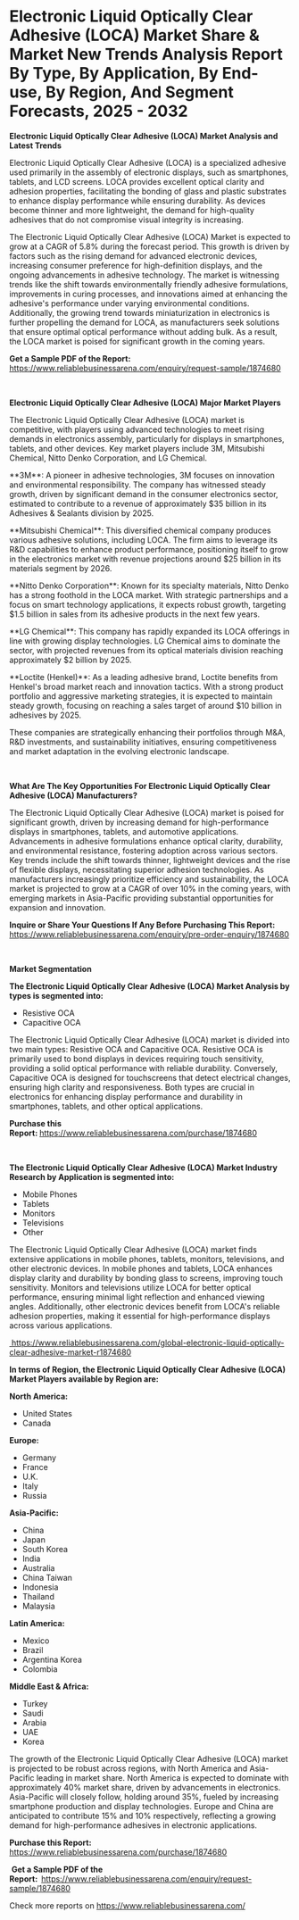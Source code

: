 <p><h1>Electronic Liquid Optically Clear Adhesive (LOCA) Market Share & Market New Trends Analysis Report By Type, By Application, By End-use, By Region, And Segment Forecasts, 2025 - 2032</h1></p><p><strong>Electronic Liquid Optically Clear Adhesive (LOCA) Market Analysis and Latest Trends</strong></p>
<p><p>Electronic Liquid Optically Clear Adhesive (LOCA) is a specialized adhesive used primarily in the assembly of electronic displays, such as smartphones, tablets, and LCD screens. LOCA provides excellent optical clarity and adhesion properties, facilitating the bonding of glass and plastic substrates to enhance display performance while ensuring durability. As devices become thinner and more lightweight, the demand for high-quality adhesives that do not compromise visual integrity is increasing.</p><p>The Electronic Liquid Optically Clear Adhesive (LOCA) Market is expected to grow at a CAGR of 5.8% during the forecast period. This growth is driven by factors such as the rising demand for advanced electronic devices, increasing consumer preference for high-definition displays, and the ongoing advancements in adhesive technology. The market is witnessing trends like the shift towards environmentally friendly adhesive formulations, improvements in curing processes, and innovations aimed at enhancing the adhesive's performance under varying environmental conditions. Additionally, the growing trend towards miniaturization in electronics is further propelling the demand for LOCA, as manufacturers seek solutions that ensure optimal optical performance without adding bulk. As a result, the LOCA market is poised for significant growth in the coming years.</p></p>
<p><strong>Get a Sample PDF of the Report:&nbsp;</strong> <a href="https://www.reliablebusinessarena.com/enquiry/request-sample/1874680?utm_campaign=1891&utm_medium=2&utm_source=Github&utm_content=ia&utm_term=04022025&utm_id=electronic-liquid-optically-clear-adhesive-loca">https://www.reliablebusinessarena.com/enquiry/request-sample/1874680</a></p>
<p>&nbsp;</p>
<p><strong>Electronic Liquid Optically Clear Adhesive (LOCA) Major Market Players</strong></p>
<p><p>The Electronic Liquid Optically Clear Adhesive (LOCA) market is competitive, with players using advanced technologies to meet rising demands in electronics assembly, particularly for displays in smartphones, tablets, and other devices. Key market players include 3M, Mitsubishi Chemical, Nitto Denko Corporation, and LG Chemical.</p><p>**3M**: A pioneer in adhesive technologies, 3M focuses on innovation and environmental responsibility. The company has witnessed steady growth, driven by significant demand in the consumer electronics sector, estimated to contribute to a revenue of approximately $35 billion in its Adhesives & Sealants division by 2025.</p><p>**Mitsubishi Chemical**: This diversified chemical company produces various adhesive solutions, including LOCA. The firm aims to leverage its R&D capabilities to enhance product performance, positioning itself to grow in the electronics market with revenue projections around $25 billion in its materials segment by 2026.</p><p>**Nitto Denko Corporation**: Known for its specialty materials, Nitto Denko has a strong foothold in the LOCA market. With strategic partnerships and a focus on smart technology applications, it expects robust growth, targeting $1.5 billion in sales from its adhesive products in the next few years.</p><p>**LG Chemical**: This company has rapidly expanded its LOCA offerings in line with growing display technologies. LG Chemical aims to dominate the sector, with projected revenues from its optical materials division reaching approximately $2 billion by 2025.</p><p>**Loctite (Henkel)**: As a leading adhesive brand, Loctite benefits from Henkel's broad market reach and innovation tactics. With a strong product portfolio and aggressive marketing strategies, it is expected to maintain steady growth, focusing on reaching a sales target of around $10 billion in adhesives by 2025.</p><p>These companies are strategically enhancing their portfolios through M&A, R&D investments, and sustainability initiatives, ensuring competitiveness and market adaptation in the evolving electronic landscape.</p></p>
<p>&nbsp;</p>
<p><strong>What Are The Key Opportunities For Electronic Liquid Optically Clear Adhesive (LOCA) Manufacturers?</strong></p>
<p><p>The Electronic Liquid Optically Clear Adhesive (LOCA) market is poised for significant growth, driven by increasing demand for high-performance displays in smartphones, tablets, and automotive applications. Advancements in adhesive formulations enhance optical clarity, durability, and environmental resistance, fostering adoption across various sectors. Key trends include the shift towards thinner, lightweight devices and the rise of flexible displays, necessitating superior adhesion technologies. As manufacturers increasingly prioritize efficiency and sustainability, the LOCA market is projected to grow at a CAGR of over 10% in the coming years, with emerging markets in Asia-Pacific providing substantial opportunities for expansion and innovation.</p></p>
<p><strong>Inquire or Share Your Questions If Any Before Purchasing This Report:</strong> <a href="https://www.reliablebusinessarena.com/enquiry/pre-order-enquiry/1874680?utm_campaign=1891&utm_medium=2&utm_source=Github&utm_content=ia&utm_term=04022025&utm_id=electronic-liquid-optically-clear-adhesive-loca">https://www.reliablebusinessarena.com/enquiry/pre-order-enquiry/1874680</a></p>
<p>&nbsp;</p>
<p><strong>Market Segmentation</strong></p>
<p><strong>The Electronic Liquid Optically Clear Adhesive (LOCA) Market Analysis by types is segmented into:</strong></p>
<p><ul><li>Resistive OCA</li><li>Capacitive OCA</li></ul></p>
<p><p>The Electronic Liquid Optically Clear Adhesive (LOCA) market is divided into two main types: Resistive OCA and Capacitive OCA. Resistive OCA is primarily used to bond displays in devices requiring touch sensitivity, providing a solid optical performance with reliable durability. Conversely, Capacitive OCA is designed for touchscreens that detect electrical changes, ensuring high clarity and responsiveness. Both types are crucial in electronics for enhancing display performance and durability in smartphones, tablets, and other optical applications.</p></p>
<p><strong>Purchase this Report:&nbsp;</strong><a href="https://www.reliablebusinessarena.com/purchase/1874680?utm_campaign=1891&utm_medium=2&utm_source=Github&utm_content=ia&utm_term=04022025&utm_id=electronic-liquid-optically-clear-adhesive-loca">https://www.reliablebusinessarena.com/purchase/1874680</a></p>
<p>&nbsp;</p>
<p><strong>The Electronic Liquid Optically Clear Adhesive (LOCA) Market Industry Research by Application is segmented into:</strong></p>
<p><ul><li>Mobile Phones</li><li>Tablets</li><li>Monitors</li><li>Televisions</li><li>Other</li></ul></p>
<p><p>The Electronic Liquid Optically Clear Adhesive (LOCA) market finds extensive applications in mobile phones, tablets, monitors, televisions, and other electronic devices. In mobile phones and tablets, LOCA enhances display clarity and durability by bonding glass to screens, improving touch sensitivity. Monitors and televisions utilize LOCA for better optical performance, ensuring minimal light reflection and enhanced viewing angles. Additionally, other electronic devices benefit from LOCA's reliable adhesion properties, making it essential for high-performance displays across various applications.</p></p>
<p><a href="https://www.reliablebusinessarena.com/global-electronic-liquid-optically-clear-adhesive-market-r1874680?utm_campaign=1891&utm_medium=2&utm_source=Github&utm_content=ia&utm_term=04022025&utm_id=electronic-liquid-optically-clear-adhesive-loca">&nbsp;https://www.reliablebusinessarena.com/global-electronic-liquid-optically-clear-adhesive-market-r1874680</a></p>
<p><strong>In terms of Region, the Electronic Liquid Optically Clear Adhesive (LOCA) Market Players available by Region are:</strong></p>
<p>
    <p> <strong> North America: </strong>
        <ul>
            <li>United States</li>
            <li>Canada</li>
        </ul>
        </p> 
    <p> <strong> Europe: </strong>
        <ul>
            <li>Germany</li>
            <li>France</li>
            <li>U.K.</li>
            <li>Italy</li>
            <li>Russia</li>
        </ul>
        </p> 
    <p> <strong> Asia-Pacific: </strong>
        <ul>
            <li>China</li>
            <li>Japan</li>
            <li>South Korea</li>
            <li>India</li>
            <li>Australia</li>
            <li>China Taiwan</li>
            <li>Indonesia</li>
            <li>Thailand</li>
            <li>Malaysia</li>
        </ul>
        </p> 
    <p> <strong> Latin America: </strong>
        <ul>
            <li>Mexico</li>
            <li>Brazil</li>
            <li>Argentina Korea</li>
            <li>Colombia</li>
        </ul>
        </p> 
    <p> <strong> Middle East & Africa: </strong>
        <ul>
            <li>Turkey</li>
            <li>Saudi</li>
            <li>Arabia</li>
            <li>UAE</li>
            <li>Korea</li>
        </ul>
    </p>
    </p>
<p><p>The growth of the Electronic Liquid Optically Clear Adhesive (LOCA) market is projected to be robust across regions, with North America and Asia-Pacific leading in market share. North America is expected to dominate with approximately 40% market share, driven by advancements in electronics. Asia-Pacific will closely follow, holding around 35%, fueled by increasing smartphone production and display technologies. Europe and China are anticipated to contribute 15% and 10% respectively, reflecting a growing demand for high-performance adhesives in electronic applications.</p></p>
<p><strong>Purchase this Report: </strong><a href="https://www.reliablebusinessarena.com/purchase/1874680?utm_campaign=1891&utm_medium=2&utm_source=Github&utm_content=ia&utm_term=04022025&utm_id=electronic-liquid-optically-clear-adhesive-loca">https://www.reliablebusinessarena.com/purchase/1874680</a></p>
<p>&nbsp;<strong>Get a Sample PDF of the Report:&nbsp;&nbsp;</strong><a href="https://www.reliablebusinessarena.com/enquiry/request-sample/1874680?utm_campaign=1891&utm_medium=2&utm_source=Github&utm_content=ia&utm_term=04022025&utm_id=electronic-liquid-optically-clear-adhesive-loca">https://www.reliablebusinessarena.com/enquiry/request-sample/1874680</a></p>
<p><strong></strong></p>
<p>Check more reports on <a href="https://www.reliablebusinessarena.com/?utm_campaign=1891&utm_medium=2&utm_source=Github&utm_content=ia&utm_term=04022025&utm_id=electronic-liquid-optically-clear-adhesive-loca">https://www.reliablebusinessarena.com/</a></p>